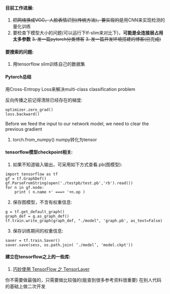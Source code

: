 #### 目前工作进展: 
1. ~~把网络换成VGG，人脸表情识别(传统方法)，要实现的是~~用CNN来实现检测的量化训练
2. 要检查下模型大小的问题(可以运行下tf-slim来对比下)，**可能是全连接层占用太多参数**
~~3. 发一篇pytorch分类博客~~
~~3. 发一篇开发环境搭建的博客(已完成)~~

#### 要搜索的问题:
1. 用tensorflow slim训练自己的数据集

#### Pytorch总结
用Cross-Entropy Loss来解决multi-class classification problem

反向传播之前记得清除已经存在的梯度:
```
optimizer.zero_grad()
loss.backward()
```
Before we feed the input to our network model, we need to clear the previous gradient

1. torch.from_numpy()   numpy转化为tensor

#### tensorflow模型checkpoint相关:
1. 如果不知道输入输出，可采用如下方式查看.pb(图模型):
```
import tensorflow as tf
gf = tf.GraphDef()
gf.ParseFromString(open('./testpb/test.pb','rb').read())
for n in gf.node:
    print ( n.name +' ===> '+n.op )  
```
2. 保存图模型，不含有权重信息:
```
g = tf.get_default_graph()
graph_def = g.as_graph_def()
tf.train.write_graph(graph_def, "./model", 'graph.pb', as_text=False)
```
3. 保存训练期间的权重信息:
```
saver = tf.train.Saver()
saver.save(sess, os.path.join( ‘./model’, 'model.ckpt'))
```

#### 建立在tensorflow之上的一些库:
1. [巧妙使用 TensorFlow 之 TensorLayer](https://zhuanlan.zhihu.com/p/25296966)

你不需要做最强的，只需要做比较强的(能查到很多参考资料很重要)
在别人代码的基础上做二次开发

